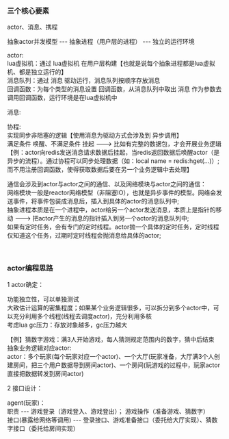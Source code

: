 ### 三个核心要素
actor、消息、携程    <br>

抽象actor并发模型 --- 抽象进程（用户层的进程） --- 独立的运行环境     <br>

actor:      <br>
lua虚拟机：通过 lua虚拟机 在用户层构建【也就是说每个抽象进程都是lua虚拟机、都是独立运行的】     <br>
消息队列：通过 消息 驱动运行，消息队列按顺序存放消息              <br>
回调函数：为每个类型的消息设置 回调函数，从消息队列中取出 消息 作为参数去 调用回调函数，运行环境是在lua虚拟机中  <br>


消息:    <br>


协程:       <br>
实现同步非阻塞的逻辑【使用消息为驱动方式会涉及到 异步调用】   <br>
满足条件 唤醒、不满足条件 挂起  ---> 比如有完整的数据包，才会开展业务逻辑  <br>
【例：actor向redis发送消息请求数据后挂起，当redis返回数据后唤醒actor（是异步的流程）。通过协程可以同步处理数据（如：local name = redis:hget(...)）;而不用注册回调函数，使得获取数据后要在另一个业务逻辑中去处理】   <br>
            


通信会涉及到actor与actor之间的通信、以及网络模块与actor之间的通信：   <br>
网络模块一般是reactor网络模型（非阻塞IO），也就是异步事件的模型。网络会发送事件，将事件包装成消息后，插入到具体的actor的消息队列中;   <br>
抽象进程本质是在一个进程中，actor给另一个actor发送消息，本质上是指针的移动 ---> 把actor产生的消息的指针插入到另一个actor的消息队列中;    <br>
如果有定时任务，会有专门的定时线程。actor抛一个具体的定时任务，定时线程仅知道这个任务，过期时定时线程会抛消息给具体的actor;   <br>


<br/>


### actor编程思路

1 actor确定：   <br>

功能独立性，可以单独测试    <br>
大致估计运算的密集程度；如果某个业务逻辑很多，可以拆分到多个actor中，可以充分利用多个线程(线程去调度actor)，充分利用多核    <br>
考虑lua gc压力：存放对象越多，gc压力越大   <br>

【例】猜数字游戏：满3人开始游戏，每人猜测规定范围内的数字，猜中后结束    <br>
抽象业务逻辑对应actor:   <br>
actor：多个玩家(每个玩家对应一个actor)、一个大厅(玩家准备，大厅满3个人创建房间，把三个用户数据导到房间actor)、一个房间(玩游戏的过程中，玩家actor直接把数据转发到房间actor)   <br>


2 接口设计：    <br>

agent(玩家)：     <br>
职责  ---  游戏登录（游戏登入、游戏登出）；  游戏操作（准备游戏、猜数字）  <br>
接口(暴露给网络等调用)  ---  登录接口、游戏准备接口（委托给大厅实现）、猜数字接口（委托给房间实现）    <br>

